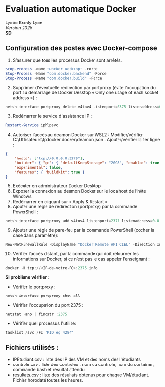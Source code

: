 # Evaluation automatique Docker
Lycée Branly Lyon\
*Version 2025*\
**SD**
## Configuration des postes avec Docker-compose
1. S’assurer que tous les processus Docker sont arrêtés.
``` PowerShell
Stop-Process -Name "Docker Desktop" -Force
Stop-Process -Name "com.docker.backend" -Force
Stop-Process -Name "com.docker.build" -Force
```
2. Supprimer d’éventuelle redirection par portproxy (évite l’occupation du port au démarrage de Docker Desktop « Only one usage of each socket address ») : 
``` PowerShell
netsh interface portproxy delete v4tov4 listenport=2375 listenaddress=0.0.0.0
```
3.	Redémarrer le service d'assistance IP : 
``` PowerShell
Restart-Service iphlpsvc
```
4.	Autoriser l’accès au deamon Docker sur WSL2 :
Modifier/vérifier  C:\Utilisateurs\tpdocker\.docker\deamon.json . Ajouter/vérifier la 1er ligne :
``` json
{
	"hosts": ["tcp://0.0.0.0:2375"],
	"builder": { "gc": { "defaultKeepStorage": "20GB", "enabled": true } },
	"experimental": false,
	"features": { "buildkit": true }
}
```
5.	Exécuter en administrateur Docker Desktop
6.	Exposer la connexion au deamon Docker sur le localhost de l’hôte Windows 
7.	Redémarrer en cliquant sur « Apply & Restart »
8.	Ajouter une règle de redirection (portproxy) par la commande PowerShell :
``` PowerShell
netsh interface portproxy add v4tov4 listenport=2375 listenaddress=0.0.0.0 connectport=2375 connectaddress=127.0.0.1
```
9.	Ajouter une règle de pare-feu par la commande PowerShell (cocher la case dans paramètre):
``` PowerShell
New-NetFirewallRule -DisplayName "Docker Remote API CIEL" -Direction Inbound -Protocol TCP -LocalPort 2375 -RemoteAddress 172.17.50.137 -Action Allow
```
10.	Vérifier l’accès distant, par la commande qui doit retourner les informations sur Docker, si ce n’est pas le cas appeler l’enseignant :
``` PowerShell
docker -H tcp://<IP-de-votre-PC>:2375 info
```
**Si problème vérifier** :
-	Vérifier le portproxy :
``` PowerShell
netsh interface portproxy show all 
```
-   Vérifier l'occupation du port 2375 : 
``` PowerShell
netstat -ano | findstr :2375
```
-  Vérifier quel processus l'utilise:
``` PowerShell
tasklist /svc /FI "PID eq 4284"
```


## Fichiers utilisés :
- IPEtudiant.csv : liste des IP des VM et des noms des l'étudiants
- controle.csv : liste des controles : nom du controle, nom du container, commande bash et résultat attendu
- resultats.csv : liste des résultats obtenus pour chaque VM/étudiant. Fichier horodaté toutes les heures.

